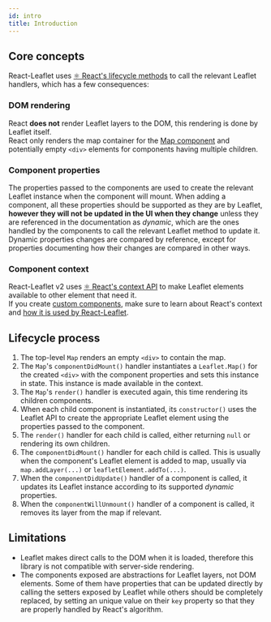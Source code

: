 ```yaml
---
id: intro
title: Introduction
---
```


## Core concepts

React-Leaflet uses [⚛️ React's lifecycle methods](https://reactjs.org/docs/react-component.html#the-component-lifecycle) to call the relevant Leaflet handlers, which has a few consequences:

### DOM rendering

React **does not** render Leaflet layers to the DOM, this rendering is done by Leaflet itself.\
React only renders the map container for the [Map component](components.md#map) and potentially empty `<div>` elements for components having multiple children.

### Component properties

The properties passed to the components are used to create the relevant Leaflet instance when the component will mount. When adding a component, all these properties should be supported as they are by Leaflet, **however they will not be updated in the UI when they change** unless they are referenced in the documentation as _dynamic_, which are the ones handled by the components to call the relevant Leaflet method to update it.\
Dynamic properties changes are compared by reference, except for properties documenting how their changes are compared in other ways.

### Component context

React-Leaflet v2 uses [⚛️ React's context API](https://reactjs.org/docs/context.html) to make Leaflet elements available to other element that need it.\
If you create [custom components](custom-components.md), make sure to learn about React's context and [how it is used by React-Leaflet](context.md).

## Lifecycle process

1.  The top-level `Map` renders an empty `<div>` to contain the map.
1.  The `Map`'s `componentDidMount()` handler instantiates a `Leaflet.Map()` for the created `<div>` with the component properties and sets this instance in state. This instance is made available in the context.
1.  The `Map`'s `render()` handler is executed again, this time rendering its children components.
1.  When each child component is instantiated, its `constructor()` uses the Leaflet API to create the appropriate Leaflet element using the properties passed to the component.
1.  The `render()` handler for each child is called, either returning `null` or rendering its own children.
1.  The `componentDidMount()` handler for each child is called. This is usually when the component's Leaflet element is added to map, usually via `map.addLayer(...)` or `leafletElement.addTo(...)`.
1.  When the `componentDidUpdate()` handler of a component is called, it updates its Leaflet instance according to its supported _dynamic_ properties.
1.  When the `componentWillUnmount()` handler of a component is called, it removes its layer from the map if relevant.

## Limitations

- Leaflet makes direct calls to the DOM when it is loaded, therefore this library is not compatible with server-side rendering.
- The components exposed are abstractions for Leaflet layers, not DOM elements. Some of them have properties that can be updated directly by calling the setters exposed by Leaflet while others should be completely replaced, by setting an unique value on their `key` property so that they are properly handled by React's algorithm.
